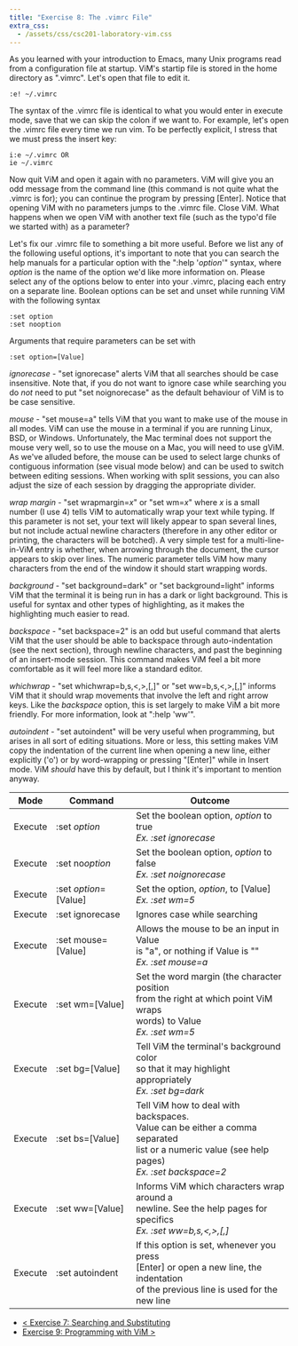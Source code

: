 ```yaml
---
title: "Exercise 8: The .vimrc File"
extra_css:
  - /assets/css/csc201-laboratory-vim.css
---
```

As you learned with your introduction to Emacs, many Unix programs read from a configuration file at startup. ViM's startip file is stored in the home directory as ".vimrc". Let's open that file to edit it.

    :e! ~/.vimrc

The syntax of the .vimrc file is identical to what you would enter in execute mode, save that we can skip the colon if we want to. For example, let's open the .vimrc file every time we run vim. To be perfectly explicit, I stress that we must press the insert key:

    i:e ~/.vimrc OR
    ie ~/.vimrc

Now quit ViM and open it again with no parameters. ViM will give you an odd message from the command line (this command is not quite what the .vimrc is for); you can continue the program by pressing [Enter]. Notice that opening ViM with no parameters jumps to the .vimrc file. Close ViM. What happens when we open ViM with another text file (such as the typo'd file we started with) as a parameter?

Let's fix our .vimrc file to something a bit more useful. Before we list any of the following useful options, it's important to note that you can search the help manuals for a particular option with the ":help '*option*'" syntax, where *option* is the name of the option we'd like more information on. Please select any of the options below to enter into your .vimrc, placing each entry on a separate line. Boolean options can be set and unset while running ViM with the following syntax

    :set option
    :set nooption

Arguments that require parameters can be set with

    :set option=[Value]

*ignorecase* - "set ignorecase" alerts ViM that all searches should be case insensitive. Note that, if you do not want to ignore case while searching you do *not* need to put "set noignorecase" as the default behaviour of ViM is to be case sensitive.

*mouse* - "set mouse=a" tells ViM that you want to make use of the mouse in all modes. ViM can use the mouse in a terminal if you are running Linux, BSD, or Windows. Unfortunately, the Mac terminal does not support the mouse very well, so to use the mouse on a Mac, you will need to use gViM. As we've alluded before, the mouse can be used to select large chunks of contiguous information (see visual mode below) and can be used to switch between editing sessions. When working with split sessions, you can also adjust the size of each session by dragging the appropriate divider.

*wrap margin* - "set wrapmargin=*x*" or "set wm=*x*" where *x* is a small number (I use 4) tells ViM to automatically wrap your text while typing. If this parameter is not set, your text will likely appear to span several lines, but not include actual newline characters (therefore in any other editor or printing, the characters will be botched). A very simple test for a multi-line-in-ViM entry is whether, when arrowing through the document, the cursor appears to skip over lines. The numeric parameter tells ViM how many characters from the end of the window it should start wrapping words.

*background* - "set background=dark" or "set background=light" informs ViM that the terminal it is being run in has a dark or light background. This is useful for syntax and other types of highlighting, as it makes the highlighting much easier to read.

*backspace* - "set backspace=2" is an odd but useful command that alerts ViM that the user should be able to backspace through auto-indentation (see the next section), through newline characters, and past the beginning of an insert-mode session. This command makes ViM feel a bit more comfortable as it will feel more like a standard editor.

*whichwrap* - "set whichwrap=b,s,&lt;,&gt;,[,]" or "set ww=b,s,&lt;,&gt;,[,]" informs ViM that it should wrap movements that involve the left and right arrow keys. Like the *backspace* option, this is set largely to make ViM a bit more friendly. For more information, look at ":help 'ww'".

*autoindent* - "set autoindent" will be very useful when programming, but arises in all sort of editing situations. More or less, this setting makes ViM copy the indentation of the current line when opening a new line, either explicitly ('o') or by word-wrapping or pressing "[Enter]" while in Insert mode. ViM *should* have this by default, but I think it's important to mention anyway.

 Mode | Command | Outcome
------|---------|---------
Execute | :set *option* | Set the boolean option, *option* to true<br /> *Ex. :set ignorecase*
Execute | :set no*option* | Set the boolean option, *option* to false<br /> *Ex. :set noignorecase*
Execute | :set *option*=[Value] | Set the option, *option*, to [Value]<br /> *Ex. :set wm=5*
Execute | :set ignorecase | Ignores case while searching
Execute | :set mouse=[Value] | Allows the mouse to be an input in Value<br /> is "a", or nothing if Value is ""<br /> *Ex. :set mouse=a*
Execute | :set wm=[Value] | Set the word margin (the character position<br /> from the right at which point ViM wraps<br /> words) to Value<br /> *Ex. :set wm=5*
Execute | :set bg=[Value] | Tell ViM the terminal's background color<br /> so that it may highlight appropriately<br /> *Ex. :set bg=dark*
Execute | :set bs=[Value] | Tell ViM how to deal with backspaces.<br /> Value can be either a comma separated<br /> list or a numeric value (see help pages)<br /> *Ex. :set backspace=2*
Execute | :set ww=[Value] | Informs ViM which characters wrap around a<br /> newline. See the help pages for specifics<br /> *Ex. :set ww=b,s,&lt;,&gt;,[,]*
Execute | :set autoindent | If this option is set, whenever you press<br /> [Enter] or open a new line, the indentation<br /> of the previous line is used for the new line

- [&lt; Exercise 7: Searching and Substituting](../exercise-7-searching-substituting)
- [Exercise 9: Programming with ViM &gt;](../exercise-9-programming-vim)
